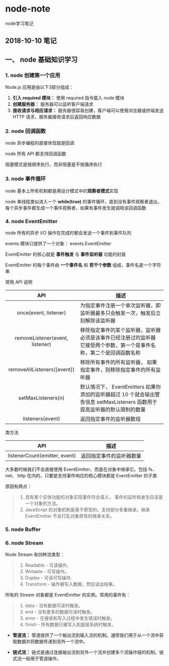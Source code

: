 # node-note
node学习笔记

## 2018-10-10 笔记

## 一、 node 基础知识学习

### 1. node 创建第一个应用

Node.js 应用是由以下3部分组成：

1. **引入 required 模块：** 使用 required 指令载入 node 模块
2. **创建服务器：** 服务器可以监听客户端请求
3. **接收请求与相应请求：** 服务器很容易创建，客户端可以使用浏览器或终端发送 HTTP 请求，服务器接收请求后返回响应数据

### 2. node 回调函数

node 异步编程的直接体现就是回调

node 所有 API 都支持回调函数

阻塞模式是按顺序执行，而非阻塞是不按循序执行

### 3. node 事件循环

node 基本上所有机制都是用设计模式中的**观察者模式**实现

node 单线程类似进入一个 **while(true)** 的事件循环，直到没有事件观察者退出，每个异步事件都生成一个事件观察者，如果有事件发生就调用该回调函数

### 4. node EventEmitter

node 所有的异步 I/O 操作在完成时都会发送一个事件到事件队列

events 模块只提供了一个对象： events.EventEmitter

EventEmitter 的核心就是 **事件触发** 与 **事件监听器** 功能的封装

EventEmitter 的每个事件由 **一个事件名** 和 **若干个参数** 组成，事件名是一个字符串

常用 API 说明

| API    | 描述          |            
| :----: | ------------- |
|once(event, listener)|为指定事件注册一个单次监听器，即 监听器最多只会触发一次，触发后立刻解除该监听器|
|removeListener(event, listener)|移除指定事件的某个监听器，监听器必须是该事件已经注册过的监听器<br>它接受两个参数，第一个是事件名称，第二个是回调函数名称|
|removeAllListeners([event])|移除所有事件的所有监听器， 如果指定事件，则移除指定事件的所有监听器|
|setMaxListeners(n)|默认情况下， EventEmitters 如果你添加的监听器超过 10 个就会输出警告信息 setMaxListeners 函数用于提高监听器的默认限制的数量|
|listeners(event)|返回指定事件的监听器数组|

类方法

| API    | 描述          |            
| :----: | ------------- |
|listenerCount(emitter, event)|返回指定事件的监听器数量|

大多数时候我们不会直接使用 EventEmitter，而是在对象中继承它。包括 fs、net、 http 在内的，只要是支持事件响应的核心模块都是 EventEmitter 的子类

原因有两点：
>1. 具有某个实体功能的对象实现事件符合语义， 事件的监听和发生应该是一个对象的方法。
>2. JavaScript 的对象机制是基于原型的，支持部分多重继承，继承 EventEmitter 不会打乱对象原有的继承关系。

### 5. node Buffer

### 6. node Stream

Node Stream 有四种流类型：
>1. Readable - 可读操作。
>2. Writable - 可写操作。
>3. Duplex - 可读可写操作.
>4. Transform - 操作被写入数据，然后读出结果。

所有的 Stream 对象都是 EventEmitter 的实例。常用的事件有：
>1. data - 当有数据可读时触发。
>2. end - 没有更多的数据可读时触发。
>3. error - 在接收和写入过程中发生错误时触发。
>4. finish - 所有数据已被写入到底层系统时触发。

- **管道流：** 管道提供了一个输出流到输入流的机制。通常我们用于从一个流中获取数据并将数据传递到另外一个流中。

- **链式流：** 链式是通过连接输出流到另外一个流并创建多个流操作链的机制。链式流一般用于管道操作。
